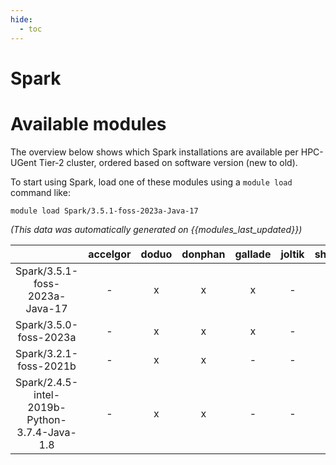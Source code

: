 ```yaml
---
hide:
  - toc
---
```


Spark
=====

# Available modules


The overview below shows which Spark installations are available per HPC-UGent Tier-2 cluster, ordered based on software version (new to old).

To start using Spark, load one of these modules using a `module load` command like:

```shell
module load Spark/3.5.1-foss-2023a-Java-17
```

*(This data was automatically generated on {{modules_last_updated}})*  

| |accelgor|doduo|donphan|gallade|joltik|shinx|skitty|
| :---: | :---: | :---: | :---: | :---: | :---: | :---: | :---: |
|Spark/3.5.1-foss-2023a-Java-17|-|x|x|x|-|-|x|
|Spark/3.5.0-foss-2023a|-|x|x|x|-|-|x|
|Spark/3.2.1-foss-2021b|-|x|x|-|-|-|-|
|Spark/2.4.5-intel-2019b-Python-3.7.4-Java-1.8|-|x|x|-|-|-|-|

